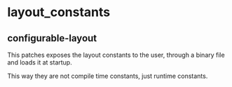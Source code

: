 # layout_constants

## configurable-layout

This patches exposes the layout constants to the user, through a binary file and loads it at startup.

This way they are not compile time constants, just runtime constants.